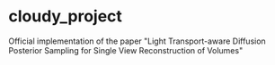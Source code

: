 # cloudy_project
Official implementation of the paper "Light Transport-aware Diffusion Posterior Sampling for Single View Reconstruction of Volumes"
